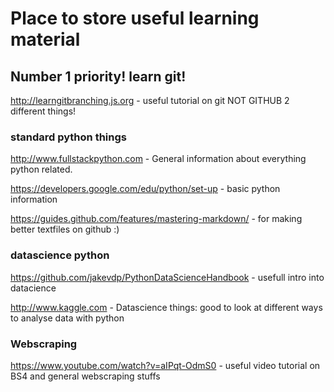 # Place to store useful learning material


## Number 1 priority! learn git!
 
http://learngitbranching.js.org
	- useful tutorial on git NOT GITHUB 2 different things!




### standard python things

http://www.fullstackpython.com 
	- General information about everything python related.


https://developers.google.com/edu/python/set-up
	- basic python information

https://guides.github.com/features/mastering-markdown/
	- for making better textfiles on github :)


### datascience python

https://github.com/jakevdp/PythonDataScienceHandbook
	- usefull intro into datacience

http://www.kaggle.com
        - Datascience things: good to look at different ways to analyse data with python


### Webscraping 

https://www.youtube.com/watch?v=aIPqt-OdmS0 
	- useful video tutorial on BS4 and general webscraping stuffs
